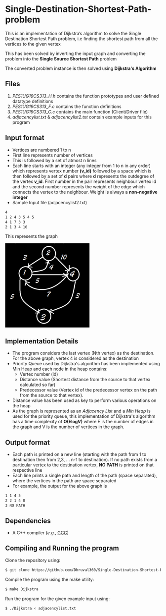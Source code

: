 # Single-Destination-Shortest-Path-problem
This is an implementation of Dijkstra’s algorithm to solve the Single Destination Shortest Path problem, i.e finding the shortest path from all the vertices to the given vertex

This has been solved by inverting the input graph and converting the problem into the **Single Source Shortest Path** problem

The converted problem instance is then solved using **Dijkstra's Algorithm**



## Files
1. *PES1UG19CS313_H.h* contains the function prototypes and user defined datatype definitions
2. *PES1UG19CS313_F.c* contains the function definitions
3. *PES1UG19CS313_C.c* contains the main function (Client/Driver file)
4. *adjacencylist.txt* & *adjacencylist2.txt* contain example inputs for this program

## Input format
* Vertices are numbered 1 to n
* First line represents number of vertices
* This is followed by a set of atmost n lines
* Each line starts with an integer (any integer from 1 to n in any order) which represents vertex number **(v_id)** followed by a space which is then followed by a set of **d** pairs where **d** represents the outdegree of the vertex **v_id**. First number in the pair represents neighbour vertex id and the second number represents the weight of the edge which connects the vertex to the neighbour. Weight is always a **non-negative integer**
* Sample Input file (adjacencylist2.txt)
```
4
1 2 4 3 5 4 5
4 1 7 3 3
2 1 3 4 10
```
This represents the graph

![Graph](Graph.png)


## Implementation Details
* The program considers the last vertex (Nth vertex) as the destination. For the above graph, vertex 4 is considered as the destination
* Priority Queue used by Dijkstra's algorithm has been implemented using Min Heap and each node in the heap contains:
    - Vertex number (id)
    - Distance value (Shortest distance from the source to that vertex calculated so far)
    - Predecessor value (Vertex id of the predecessor vertex on the path from the source to that vertex). 
* Distance value has been used as key to perform various operations on the heap
* As the graph is represented as an *Adjacency List* and a *Min Heap* is used for the priority queue, this implementation of Dijkstra's algorithm has a time complexity of **O(ElogV)** where E is the number of edges in the graph and V is the number of vertices in the graph.


## Output format
* Each path is printed on a new line (starting with the path from 1 to destination then from 2,3, ... n-1 to destination). If no path exists from a particular vertex to the destination vertex, **NO PATH** is printed on that respective line
* Each line prints a single path and length of the path (space
separated), where the vertices in the path are space separated
* For example, the output for the above graph is
```
1 1 4 5
2 2 1 4 8
3 NO PATH
```

## Dependencies
- A C++ compiler (*e.g.*, [GCC](http://gcc.gnu.org/))

## Compiling and Running the program
Clone the repository using:

```bash
$ git clone https://github.com/Dhruval360/Single-Destination-Shortest-Path-problem.git
```

Compile the program using the make utility:

```bash
$ make Dijkstra
```

Run the program for the given example input using:
```bash
$ ./Dijkstra < adjacencylist.txt
```